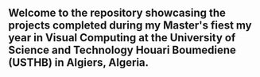 ## Welcome to the repository showcasing the projects completed during my Master's fiest my year in Visual Computing at the University of Science and Technology Houari Boumediene (USTHB) in Algiers, Algeria.
